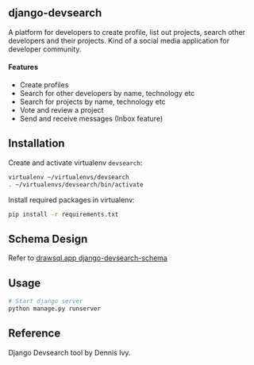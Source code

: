 ## django-devsearch

A platform for developers to create profile, list out projects, search other developers and their projects. Kind of a social media application for developer community.

#### Features

- Create profiles
- Search for other developers by name, technology etc
- Search for projects by name, technology etc
- Vote and review a project
- Send and receive messages (Inbox feature)

## Installation

Create and activate virtualenv `devsearch`:

```bash
virtualenv ~/virtualenvs/devsearch
. ~/virtualenvs/devsearch/bin/activate
```

Install required packages in virtualenv:

```bash
pip install -r requirements.txt
```

## Schema Design

Refer to [drawsql.app django-devsearch-schema](https://drawsql.app/self-122/diagrams/django-devsearch-schema)

## Usage

```bash
# Start django server 
python manage.py runserver
```

## Reference
Django Devsearch tool by Dennis Ivy.
